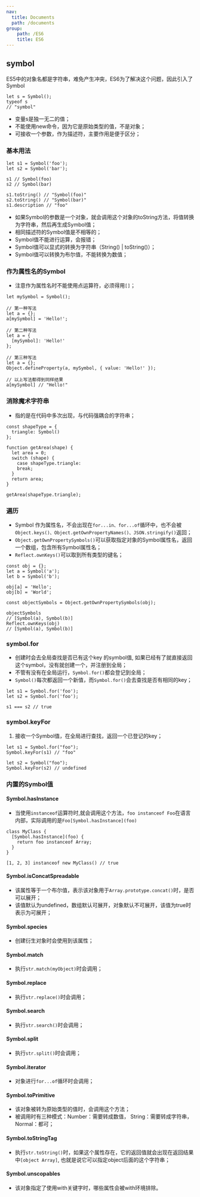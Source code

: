```yaml
---
nav:
  title: Documents
  path: /documents
group: 
    path: /ES6
    title: ES6
---
```


## symbol
 ES5中的对象名都是字符串，难免产生冲突，ES6为了解决这个问题，因此引入了Symbol
```tsx | pure
let s = Symbol();
typeof s
// "symbol"
```
- 变量s是独一无二的值；
- 不能使用new命令，因为它是原始类型的值，不是对象；
- 可接收一个参数，作为描述符，主要作用是便于区分；
### 基本用法
```tsx | pure
let s1 = Symbol('foo');
let s2 = Symbol('bar');

s1 // Symbol(foo)
s2 // Symbol(bar)

s1.toString() // "Symbol(foo)"
s2.toString() // "Symbol(bar)"
s1.description // "foo"
```
- 如果Symbol的参数是一个对象，就会调用这个对象的toString方法，将值转换为字符串，然后再生成Symbol值；
- 相同描述符的Symbol值是不相等的；
- Symbol值不能进行运算，会报错；
- Symbol值可以显式的转换为字符串（String() | toString()）；
- Symbol值可以转换为布尔值，不能转换为数值；

### 作为属性名的Symbol
- 注意作为属性名时不能使用点运算符，必须得用`[]`；
```tsx | pure
let mySymbol = Symbol();

// 第一种写法
let a = {};
a[mySymbol] = 'Hello!';

// 第二种写法
let a = {
  [mySymbol]: 'Hello!'
};

// 第三种写法
let a = {};
Object.defineProperty(a, mySymbol, { value: 'Hello!' });

// 以上写法都得到同样结果
a[mySymbol] // "Hello!"
```
### 消除魔术字符串
- 指的是在代码中多次出现，与代码强耦合的字符串；
```tsx | pure
const shapeType = {
  triangle: Symbol()
};

function getArea(shape) {
  let area = 0;
  switch (shape) {
    case shapeType.triangle:
    break;
  }
  return area;
}

getArea(shapeType.triangle);
```
### 遍历
- Symbol 作为属性名，不会出现在`for...in、for...of`循环中，也不会被`Object.keys()、Object.getOwnPropertyNames()、JSON.stringify()`返回；
- `Object.getOwnPropertySymbols()`可以获取指定对象的Symbol属性名，返回一个数组，包含所有Symbol属性名；
- `Reflect.ownKeys()`可以取到所有类型的键名；
```tsx | pure
const obj = {};
let a = Symbol('a');
let b = Symbol('b');

obj[a] = 'Hello';
obj[b] = 'World';

const objectSymbols = Object.getOwnPropertySymbols(obj);

objectSymbols
// [Symbol(a), Symbol(b)]
Reflect.ownKeys(obj)
// [Symbol(a), Symbol(b)]
```
### symbol.for
- 创建时会去全局查找是否已有这个key 的symbol值, 如果已经有了就直接返回这个symbol，没有就创建一个，并注册到全局；
- 不管有没有在全局运行，`Symbol.for()`都会登记到全局； 
- `Symbol()`每次都返回一个新值，而`Symbol.for()`会去查找是否有相同的key；
```tsx | pure
let s1 = Symbol.for('foo');
let s2 = Symbol.for('foo');

s1 === s2 // true
```

### symbol.keyFor
1. 接收一个Symbol值，在全局进行查找，返回一个已登记的key；
```tsx | pure
let s1 = Symbol.for("foo");
Symbol.keyFor(s1) // "foo"

let s2 = Symbol("foo");
Symbol.keyFor(s2) // undefined
```
### 内置的Symbol值
#### Symbol.hasInstance
- 当使用`instanceof`运算符时,就会调用这个方法，`foo instanceof Foo`在语言内部，实际调用的是`Foo[Symbol.hasInstance](foo)`
```tsx | pure
class MyClass {
  [Symbol.hasInstance](foo) {
    return foo instanceof Array;
  }
}

[1, 2, 3] instanceof new MyClass() // true
```
#### Symbol.isConcatSpreadable
- 该属性等于一个布尔值，表示该对象用于`Array.prototype.concat()`时，是否可以展开；
- 该值默认为undefined，数组默认可展开，对象默认不可展开，该值为true时表示为可展开；

#### Symbol.species
- 创建衍生对象时会使用到该属性；

#### Symbol.match
- 执行`str.match(myObject)`时会调用；

#### Symbol.replace
- 执行`str.replace()`时会调用；

#### Symbol.search
- 执行`str.search()`时会调用；

#### Symbol.split
- 执行`str.split()`时会调用；

#### Symbol.iterator
- 对象进行`for...of`循环时会调用；

#### Symbol.toPrimitive
- 该对象被转为原始类型的值时，会调用这个方法；
- 被调用时有三种模式：Number：需要转成数值， String：需要转成字符串， Normal：都可；

#### Symbol.toStringTag
- 执行`str.toString()`时，如果这个属性存在，它的返回值就会出现在返回结果中`[object Array]`, 也就是说它可以指定object后面的这个字符串；

#### Symbol.unscopables
- 该对象指定了使用with关键字时，哪些属性会被with环境排除。


